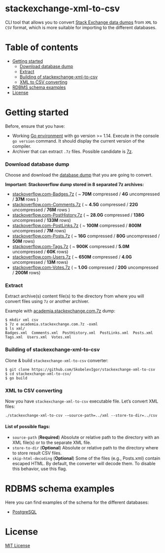 # stackexchange-xml-to-csv

CLI tool that allows you to convert [Stack Exchange data dumps](https://archive.org/download/stackexchange) from `XML` to `CSV` format, which is more suitable for importing to the different databases.

Table of contents
=================
* [Getting started](#getting-started)
    * [Download database dump](#download-database-dump)
    * [Extract](#extract)
    * [Building of stackexchange-xml-to-csv](#building-of-stackexchange-xml-to-csv)
    * [XML to CSV converting](#xml-to-csv-converting)
* [RDBMS schema examples](#rdbms-schema-examples)
* [License](#license)


Getting started
===============
Before, ensure that you have:
* Working [Go environment](https://golang.org/doc/install) with go version >= 1.14. Execute in the console `go version` command. It should display the current version of the compiler.
* Archiver that can extract `.7z` files. Possible candidate is [7z](https://www.7-zip.org/).


### Download database dump

Choose and download the [database dump](https://archive.org/download/stackexchange) that you are going to convert.

**Important: Stackoverflow dump stored in 8 separated 7z archives:**

* [stackoverflow.com-Badges.7z](https://archive.org/download/stackexchange/stackoverflow.com-Badges.7z) ( ~ **70M** compressed / **4G** uncompressed / **37M** rows )
* [stackoverflow.com-Comments.7z](https://archive.org/download/stackexchange/stackoverflow.com-Comments.7z) ( ~ **4.5G** compressed / **22G** uncompressed / **76M** rows )
* [stackoverflow.com-PostHistory.7z](https://archive.org/download/stackexchange/stackoverflow.com-PostHistory.7z) ( ~ **28.0G** compressed / **138G** uncompressed / **133M** rows)
* [stackoverflow.com-PostLinks.7z](https://archive.org/download/stackexchange/stackoverflow.com-PostLinks.7z) ( ~ **100M** compressed / **800M** uncompressed / **7M** rows)
* [stackoverflow.com-Posts.7z](https://archive.org/download/stackexchange/stackoverflow.com-Posts.7z) ( ~ **16G** compressed / **80G** uncompressed / **50M** rows)
* [stackoverflow.com-Tags.7z](https://archive.org/download/stackexchange/stackoverflow.com-Tags.7z) ( ~ **900K** compressed / **5.0M** uncompressed / **60K** rows)
* [stackoverflow.com-Users.7z](https://archive.org/download/stackexchange/stackoverflow.com-Users.7z) ( ~ **650M** compressed / **4.0G** uncompressed / **13M** rows)
* [stackoverflow.com-Votes.7z](https://archive.org/download/stackexchange/stackoverflow.com-Votes.7z) ( ~ **1.0G** compressed / **20G** uncompressed / **200M** rows)

### Extract

Extract archive(s) content file(s) to the directory from where you will convert files using `7z` or another archiver.

Example with [academia.stackexchange.com.7z](https://archive.org/download/stackexchange/academia.stackexchange.com.7z) dump:
```shell
$ mkdir xml csv
$ 7z e academia.stackexchange.com.7z -oxml
$ ls xml/
Badges.xml  Comments.xml  PostHistory.xml  PostLinks.xml  Posts.xml  Tags.xml  Users.xml  Votes.xml
```

### Building of stackexchange-xml-to-csv


Clone & build `stackexchange-xml-to-csv` converter:

```shell
$ git clone https://github.com/SkobelevIgor/stackexchange-xml-to-csv
$ cd stackexchange-xml-to-csv/
$ go build
```

### XML to CSV converting


Now you have `stackexchange-xml-to-csv` executable file. Let’s convert XML files:
```
./stackexchange-xml-to-csv -—source-path=../xml --store-to-dir=../csv
```
#### List of possible flags:

* `source-path` (**Required**) Absolute or relative path to the directory with an XML file(s) or to the separate XML file.
* `store-to-dir` (**Optional**) Absolute or relative path to the directory where to store result CSV files.
* `skip-html-decoding` (**Optional**) Some of the files (e.g., Posts.xml) contain escaped HTML. By default, the converter will decode them. To disable this behavior, use this flag.


RDBMS schema examples
=====================
Here you can find examples of the schema for the different databases:

* [PostgreSQL](./schema_example/postgresql_ddl.sql)

License
=======

[MIT License](./LICENSE)
